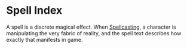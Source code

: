 # Spell Index

A spell is a discrete magical effect. When [Spellcasting](../../Spellcasting.md), a character is manipulating the very fabric of reality, and the spell text describes how exactly that manifests in game.

